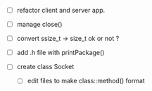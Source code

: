 - [ ] refactor client and server app.
- [ ] manage close()
- [ ] convert ssize_t -> size_t ok or not ? 

- [ ] add .h file with printPackage()
- [ ] create class Socket
	- [ ] edit files to make class::method() format
